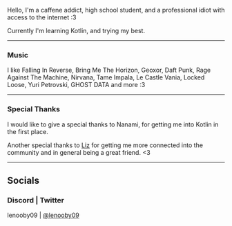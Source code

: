 Hello,
I'm a caffene addict, high school student, and a professional idiot with access to the internet :3

Currently I'm learning Kotlin, and trying my best.

---

### Music
I like Falling In Reverse, Bring Me The Horizon, Geoxor, Daft Punk, Rage Against The Machine, Nirvana, Tame Impala, Le Castle Vania, Locked Loose, Yuri Petrovski, GHOST DATA and more :3

---

### Special Thanks
I would like to give a special thanks to Nanami, for getting me into Kotlin in the first place.

Another special thanks to [Liz](lizainslie.dev) for getting me more connected into the community and in general being a great friend. <3

---

## Socials


### Discord | Twitter
lenooby09   |  [@lenooby09](https://twitter.com/lenooby09)
